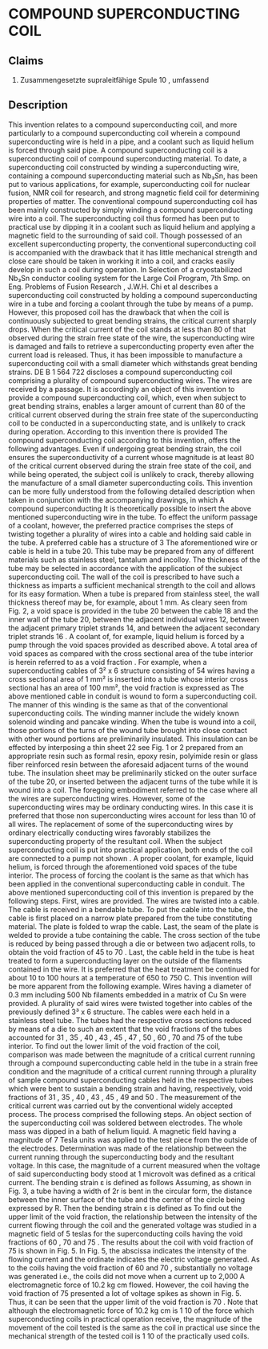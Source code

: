 # COMPOUND SUPERCONDUCTING COIL

## Claims
1. Zusammengesetzte supraleitfähige Spule 10 , umfassend

## Description
This invention relates to a compound superconducting coil, and more particularly to a compound superconducting coil wherein a compound superconducting wire is held in a pipe, and a coolant such as liquid helium is forced through said pipe. A compound superconducting coil is a superconducting coil of compound superconducting material. To date, a superconducting coil constructed by winding a superconducting wire, containing a compound superconducting material such as Nb₃Sn, has been put to various applications, for example, superconducting coil for nuclear fusion, NMR coil for research, and strong magnetic field coil for determining properties of matter. The conventional compound superconducting coil has been mainly constructed by simply winding a compound superconducting wire into a coil. The superconducting coil thus formed has been put to practical use by dipping it in a coolant such as liquid helium and applying a magnetic field to the surrounding of said coil. Though possessed of an excellent superconducting property, the conventional superconducting coil is accompanied with the drawback that it has little mechanical strength and close care should be taken in working it into a coil, and cracks easily develop in such a coil during operation. In Selection of a cryostabilized Nb₃Sn conductor cooling system for the Large Coil Program, 7th Smp. on Eng. Problems of Fusion Research , J.W.H. Chi et al describes a superconducting coil constructed by holding a compound superconducting wire in a tube and forcing a coolant through the tube by means of a pump. However, this proposed coil has the drawback that when the coil is continuously subjected to great bending strains, the critical current sharply drops. When the critical current of the coil stands at less than 80 of that observed during the strain free state of the wire, the superconducting wire is damaged and fails to retrieve a superconducting property even after the current load is released. Thus, it has been impossible to manufacture a superconducting coil with a small diameter which withstands great bending strains. DE B 1 564 722 discloses a compound superconducting coil comprising a plurality of compound superconducting wires. The wires are received by a passage. It is accordingly an object of this invention to provide a compound superconducting coil, which, even when subject to great bending strains, enables a larger amount of current than 80 of the critical current observed during the strain free state of the superconducting coil to be conducted in a superconducting state, and is unlikely to crack during operation. According to this invention there is provided The compound superconducting coil according to this invention, offers the following advantages. Even if undergoing great bending strain, the coil ensures the superconductivity of a current whose magnitude is at least 80 of the critical current observed during the strain free state of the coil, and while being operated, the subject coil is unlikely to crack, thereby allowing the manufacture of a small diameter superconducting coils. This invention can be more fully understood from the following detailed description when taken in conjunction with the accompanying drawings, in which A compound superconducting It is theoretically possible to insert the above mentioned superconducting wire in the tube. To effect the uniform passage of a coolant, however, the preferred practice comprises the steps of twisting together a plurality of wires into a cable and holding said cable in the tube. A preferred cable has a structure of 3 The aforementioned wire or cable is held in a tube 20. This tube may be prepared from any of different materials such as stainless steel, tantalum and incolloy. The thickness of the tube may be selected in accordance with the application of the subject superconducting coil. The wall of the coil is prescribed to have such a thickness as imparts a sufficient mechanical strength to the coil and allows for its easy formation. When a tube is prepared from stainless steel, the wall thickness thereof may be, for example, about 1 mm. As cleary seen from Fig. 2, a void space is provided in the tube 20 between the cable 18 and the inner wall of the tube 20, between the adjacent individual wires 12, between the adjacent primary triplet strands 14, and between the adjacent secondary triplet strands 16 . A coolant of, for example, liquid helium is forced by a pump through the void spaces provided as described above. A total area of void spaces as compared with the cross sectional area of the tube interior is herein referred to as a void fraction . For example, when a superconducting cables of 3² x 6 structure consisting of 54 wires having a cross sectional area of 1 mm² is inserted into a tube whose interior cross sectional has an area of 100 mm², the void fraction is expressed as The above mentioned cable in conduit is wound to form a superconducting coil. The manner of this winding is the same as that of the conventional superconducting coils. The winding manner include the widely known solenoid winding and pancake winding. When the tube is wound into a coil, those portions of the turns of the wound tube brought into close contact with other wound portions are preliminarily insulated. This insulation can be effected by interposing a thin sheet 22 see Fig. 1 or 2 prepared from an appropriate resin such as formal resin, epoxy resin, polyimide resin or glass fiber reinforced resin between the aforesaid adjacent turns of the wound tube. The insulation sheet may be preliminarily sticked on the outer surface of the tube 20, or inserted between the adjacent turns of the tube while it is wound into a coil. The foregoing embodiment referred to the case where all the wires are superconducting wires. However, some of the superconducting wires may be ordinary conducting wires. In this case it is preferred that those non superconducting wires account for less than 10 of all wires. The replacement of some of the superconducting wires by ordinary electrically conducting wires favorably stabilizes the superconducting property of the resultant coil. When the subject superconducting coil is put into practical application, both ends of the coil are connected to a pump not shown . A proper coolant, for example, liquid helium, is forced through the aforementioned void spaces of the tube interior. The process of forcing the coolant is the same as that which has been applied in the conventional superconducting cable in conduit. The above mentioned superconducting coil of this invention is prepared by the following steps. First, wires are provided. The wires are twisted into a cable. The cable is received in a bendable tube. To put the cable into the tube, the cable is first placed on a narrow plate prepared from the tube constituting material. The plate is folded to wrap the cable. Last, the seam of the plate is welded to provide a tube containing the cable. The cross section of the tube is reduced by being passed through a die or between two adjacent rolls, to obtain the void fraction of 45 to 70 . Last, the cable held in the tube is heat treated to form a superconducting layer on the outside of the filaments contained in the wire. It is preferred that the heat treatment be continued for about 10 to 100 hours at a temperature of 650 to 750 C. This invention will be more apparent from the following example. Wires having a diameter of 0.3 mm including 500 Nb filaments embedded in a matrix of Cu Sn were provided. A plurality of said wires were twisted together into cables of the previously defined 3³ x 6 structure. The cables were each held in a stainless steel tube. The tubes had the respective cross sections reduced by means of a die to such an extent that the void fractions of the tubes accounted for 31 , 35 , 40 , 43 , 45 , 47 , 50 , 60 , 70 and 75 of the tube interior. To find out the lower limit of the void fraction of the coil, comparison was made between the magnitude of a critical current running through a compound superconducting cable held in the tube in a strain free condition and the magnitude of a critical current running through a plurality of sample compound superconducting cables held in the respective tubes which were bent to sustain a bending strain and having, respectively, void fractions of 31 , 35 , 40 , 43 , 45 , 49 and 50 . The measurement of the critical current was carried out by the conventional widely accepted process. The process comprised the following steps. An object section of the superconducting coil was soldered between electrodes. The whole mass was dipped in a bath of helium liquid. A magnetic field having a magnitude of 7 Tesla units was applied to the test piece from the outside of the electrodes. Determination was made of the relationship between the current running through the superconducting body and the resultant voltage. In this case, the magnitude of a current measured when the voltage of said superconducting body stood at 1 microvolt was defined as a critical current. The bending strain ε is defined as follows Assuming, as shown in Fig. 3, a tube having a width of 2r is bent in the circular form, the distance between the inner surface of the tube and the center of the circle being expressed by R. Then the bending strain ε is defined as To find out the upper limit of the void fraction, the relationship between the intensity of the current flowing through the coil and the generated voltage was studied in a magnetic field of 5 teslas for the superconducting coils having the void fractions of 60 , 70 and 75 . The results about the coil with void fraction of 75 is shown in Fig. 5. In Fig. 5, the abscissa indicates the intensity of the flowing current and the ordinate indicates the electric voltage generated. As to the coils having the void fraction of 60 and 70 , substantially no voltage was generated i.e., the coils did not move when a current up to 2,000 A electromagnetic force of 10.2 kg cm flowed. However, the coil having the void fraction of 75 presented a lot of voltage spikes as shown in Fig. 5. Thus, it can be seen that the upper limit of the void fraction is 70 . Note that although the electromagnetic force of 10.2 kg cm is 1 10 of the force which superconducting coils in practical operation receive, the magnitude of the movement of the coil tested is the same as the coil in practical use since the mechanical strength of the tested coil is 1 10 of the practically used coils.